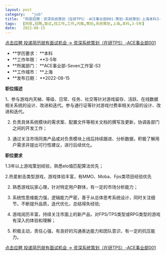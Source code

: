 ```yaml
---
layout:	post
category:	"job"
title:	"网易招聘：资深系统策划（在研TPS）-ACE事业部001-策划-系统策划-上海本科3-5年"
tags:	[网易,招聘,面试,找工作,工作,内推,策划,系统策划,上海,本科,3-5年]
date:	2022-08-15
---
```


[点击应聘 投递简历就有面试机会 ->  资深系统策划（在研TPS）-ACE事业部001](http://mobile.bole.netease.com/bole/boleDetail?id=31202&employeeId=346f03c3cda5f04c&key=all)



- **学历要求： **本科
- **工作年限： **3-5年
- **所属部门： **ACE事业部-Seven工作室-S3
- **工作城市： **上海
- **发布日期： **2022-08-15



**职位描述**

1、参与游戏内天梯、等级、日常、任务、社交等针对游戏留存、活跃、在线数据相关系统的设计、改进和迭代。参与通行证等针对游戏付费率相关内容的设计、改进和迭代。

2. 负责具体系统模块的需求案、配置文件等相关文档的撰写及更新，协调各部门之间的开发工作；

3. 通过关注市场同类产品或对负责模块上线后持续跟进、分析数据，积极了解用户需求并提出可行性建议，进行后续优化。



**职位要求**

1.3年以上游戏策划经验，熟悉elo值匹配算法优先；

2.热爱射击类型游戏，游戏体验丰富，有MMO、Moba、Fps类项目经验优先

2. 熟悉游戏玩家心理，针对特定用户群体，有一定的市场分析能力；

3. 系统性思维能力强，逻辑能力严密，善于从总体思考系统设计，同时关注细节，不断提升品质，迭代优化，总结得失经验;

4. 游戏阅历丰富，持续关注市面上的新产品，对FPS/TPS类型或RPG类型的游戏有深入的体验和理解；

5. 积极主动，责任心强，有良好的沟通表达能力和团队意识，有一定的抗压能力。



[点击应聘 投递简历就有面试机会 ->  资深系统策划（在研TPS）-ACE事业部001](http://mobile.bole.netease.com/bole/boleDetail?id=31202&employeeId=346f03c3cda5f04c&key=all)